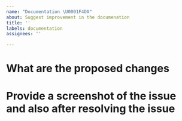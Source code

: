 ```yaml
---
name: "Documentation \U0001F4DA"
about: Suggest improvement in the documenation
title: ''
labels: documentation
assignees: ''

---
```


# What are the proposed changes

# Provide a screenshot of the issue and also after resolving the issue
